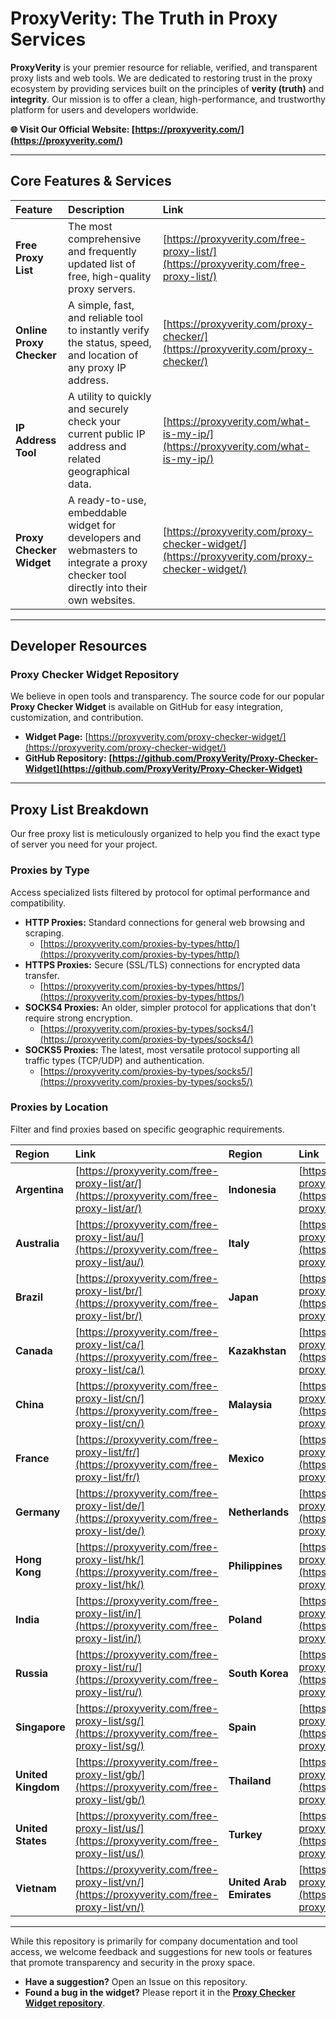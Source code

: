 
# ProxyVerity: The Truth in Proxy Services

**ProxyVerity** is your premier resource for reliable, verified, and transparent proxy lists and web tools. We are dedicated to restoring trust in the proxy ecosystem by providing services built on the principles of **verity (truth)** and **integrity**. Our mission is to offer a clean, high-performance, and trustworthy platform for users and developers worldwide.

**🌐 Visit Our Official Website: [https://proxyverity.com/](https://proxyverity.com/)**

---

## Core Features & Services

| Feature | Description | Link |
| :--- | :--- | :--- |
| **Free Proxy List** | The most comprehensive and frequently updated list of free, high-quality proxy servers. | [https://proxyverity.com/free-proxy-list/](https://proxyverity.com/free-proxy-list/) |
| **Online Proxy Checker** | A simple, fast, and reliable tool to instantly verify the status, speed, and location of any proxy IP address. | [https://proxyverity.com/proxy-checker/](https://proxyverity.com/proxy-checker/) |
| **IP Address Tool** | A utility to quickly and securely check your current public IP address and related geographical data. | [https://proxyverity.com/what-is-my-ip/](https://proxyverity.com/what-is-my-ip/) |
| **Proxy Checker Widget** | A ready-to-use, embeddable widget for developers and webmasters to integrate a proxy checker tool directly into their own websites. | [https://proxyverity.com/proxy-checker-widget/](https://proxyverity.com/proxy-checker-widget/) |

---

## Developer Resources

### **Proxy Checker Widget Repository**

We believe in open tools and transparency. The source code for our popular **Proxy Checker Widget** is available on GitHub for easy integration, customization, and contribution.

* **Widget Page:** [https://proxyverity.com/proxy-checker-widget/](https://proxyverity.com/proxy-checker-widget/)
* **GitHub Repository:** **[https://github.com/ProxyVerity/Proxy-Checker-Widget](https://github.com/ProxyVerity/Proxy-Checker-Widget)**

---

## Proxy List Breakdown

Our free proxy list is meticulously organized to help you find the exact type of server you need for your project.

### **Proxies by Type**

Access specialized lists filtered by protocol for optimal performance and compatibility.

* **HTTP Proxies:** Standard connections for general web browsing and scraping.
    * [https://proxyverity.com/proxies-by-types/http/](https://proxyverity.com/proxies-by-types/http/)
* **HTTPS Proxies:** Secure (SSL/TLS) connections for encrypted data transfer.
    * [https://proxyverity.com/proxies-by-types/https/](https://proxyverity.com/proxies-by-types/https/)
* **SOCKS4 Proxies:** An older, simpler protocol for applications that don't require strong encryption.
    * [https://proxyverity.com/proxies-by-types/socks4/](https://proxyverity.com/proxies-by-types/socks4/)
* **SOCKS5 Proxies:** The latest, most versatile protocol supporting all traffic types (TCP/UDP) and authentication.
    * [https://proxyverity.com/proxies-by-types/socks5/](https://proxyverity.com/proxies-by-types/socks5/)

### **Proxies by Location**

Filter and find proxies based on specific geographic requirements.

| Region | Link | Region | Link |
| :--- | :--- | :--- | :--- |
| **Argentina** | [https://proxyverity.com/free-proxy-list/ar/](https://proxyverity.com/free-proxy-list/ar/) | **Indonesia** | [https://proxyverity.com/free-proxy-list/id/](https://proxyverity.com/free-proxy-list/id/) |
| **Australia** | [https://proxyverity.com/free-proxy-list/au/](https://proxyverity.com/free-proxy-list/au/) | **Italy** | [https://proxyverity.com/free-proxy-list/it/](https://proxyverity.com/free-proxy-list/it/) |
| **Brazil** | [https://proxyverity.com/free-proxy-list/br/](https://proxyverity.com/free-proxy-list/br/) | **Japan** | [https://proxyverity.com/free-proxy-list/jp/](https://proxyverity.com/free-proxy-list/jp/) |
| **Canada** | [https://proxyverity.com/free-proxy-list/ca/](https://proxyverity.com/free-proxy-list/ca/) | **Kazakhstan** | [https://proxyverity.com/free-proxy-list/kz/](https://proxyverity.com/free-proxy-list/kz/) |
| **China** | [https://proxyverity.com/free-proxy-list/cn/](https://proxyverity.com/free-proxy-list/cn/) | **Malaysia** | [https://proxyverity.com/free-proxy-list/my/](https://proxyverity.com/free-proxy-list/my/) |
| **France** | [https://proxyverity.com/free-proxy-list/fr/](https://proxyverity.com/free-proxy-list/fr/) | **Mexico** | [https://proxyverity.com/free-proxy-list/mx/](https://proxyverity.com/free-proxy-list/mx/) |
| **Germany** | [https://proxyverity.com/free-proxy-list/de/](https://proxyverity.com/free-proxy-list/de/) | **Netherlands** | [https://proxyverity.com/free-proxy-list/nl/](https://proxyverity.com/free-proxy-list/nl/) |
| **Hong Kong** | [https://proxyverity.com/free-proxy-list/hk/](https://proxyverity.com/free-proxy-list/hk/) | **Philippines** | [https://proxyverity.com/free-proxy-list/ph/](https://proxyverity.com/free-proxy-list/ph/) |
| **India** | [https://proxyverity.com/free-proxy-list/in/](https://proxyverity.com/free-proxy-list/in/) | **Poland** | [https://proxyverity.com/free-proxy-list/pl/](https://proxyverity.com/free-proxy-list/pl/) |
| **Russia** | [https://proxyverity.com/free-proxy-list/ru/](https://proxyverity.com/free-proxy-list/ru/) | **South Korea** | [https://proxyverity.com/free-proxy-list/kr/](https://proxyverity.com/free-proxy-list/kr/) |
| **Singapore** | [https://proxyverity.com/free-proxy-list/sg/](https://proxyverity.com/free-proxy-list/sg/) | **Spain** | [https://proxyverity.com/free-proxy-list/es/](https://proxyverity.com/free-proxy-list/es/) |
| **United Kingdom** | [https://proxyverity.com/free-proxy-list/gb/](https://proxyverity.com/free-proxy-list/gb/) | **Thailand** | [https://proxyverity.com/free-proxy-list/th/](https://proxyverity.com/free-proxy-list/th/) |
| **United States** | [https://proxyverity.com/free-proxy-list/us/](https://proxyverity.com/free-proxy-list/us/) | **Turkey** | [https://proxyverity.com/free-proxy-list/tr/](https://proxyverity.com/free-proxy-list/tr/) |
| **Vietnam** | [https://proxyverity.com/free-proxy-list/vn/](https://proxyverity.com/free-proxy-list/vn/) | **United Arab Emirates** | [https://proxyverity.com/free-proxy-list/ae/](https://proxyverity.com/free-proxy-list/ae/) |

---


While this repository is primarily for company documentation and tool access, we welcome feedback and suggestions for new tools or features that promote transparency and security in the proxy space.

* **Have a suggestion?** Open an Issue on this repository.
* **Found a bug in the widget?** Please report it in the **[Proxy Checker Widget repository](https://github.com/ProxyVerity/Proxy-Checker-Widget)**.
